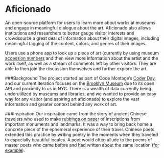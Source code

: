 Aficionado
========

An open-source platform for users to learn more about works at museums and engage in meaningful dialogue about the art. Aficionado also allows institutions and researchers to better gauge visitor interests and crowdsource a great deal of information about their digital images, including meaningful tagging of the content, colors, and genres of their images.

Users use a phone app to look up a piece of art (currently by using museum [accession numbers](http://en.wikipedia.org/wiki/Accession_number_(library_science)) and then view more information about the artist and the work itself, as well as a stream of comments left by other visitors. They are able to then join the discussion themselves and further explore the art.

###Background
The project started as part of Code Montage’s [Coder Day](https://www.codemontage.com/coder_day), and our current iteration focuses on the [Brooklyn Museum](http://www.brooklynmuseum.org/) due to its open API and proximity to us in NYC. There is a wealth of data currently being underutilized by museums and libraries, and we wanted to provide an easy way for any visitor (and aspiring art aficionado) to explore the vast information and greater context behind any work of art.

###Inspiration
Our inspiration came from the story of ancient Chinese travelers who used to make [rubbings on paper](http://www.lib.berkeley.edu/EAL/stone/rubbings.html) of inscriptions from important monuments and landmarks. It was a way to bring back home a concrete piece of the ephemeral experience of their travel. Chinese poets extended this practice by writing poetry in the moments when they traveled to especially beautiful locales. A poet would often allude to the poems of master poets who came before and had written about the same location ([for example](https://www.britishmuseum.org/explore/highlights/highlight_objects/asia/r/mountain_inscription_rubbing.aspx)).
